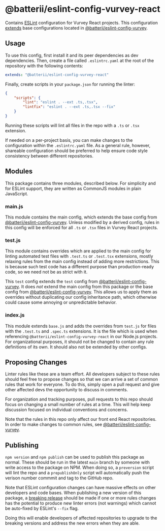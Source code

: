 # @batterii/eslint-config-vurvey-react
Contains [ESLint][eslint] configuration for Vurvey React projects. This configuration
[extends][eslint-ext] base configurations located in [@batterii/eslint-config-vurvey][base].


## Usage
To use this config, first install it and its peer dependencies as dev dependencies. Then, create a
file called `.eslintrc.yaml` at the root of the repository with the following contents:

```yaml
extends: "@batterii/eslint-config-vurvey-react"
```

Finally, create scripts in your `package.json` for running the linter:

```json
{
	"scripts": {
		"lint": "eslint . --ext .ts,.tsx",
		"lintfix": "eslint . --ext .ts,.tsx --fix"
	}
}
```

Running these scripts will lint all files in the repo with a `.ts` or `.tsx` extension.

If needed on a per-project basis, you can make changes to the configuration within the
`.eslintrc.yaml` file. As a general rule, however, shareable configuration should be preferred to
help ensure code style consistency between different repositories.


## Modules
This package contains three modules, described below. For simplicity and for ESLint support, they
are written as CommonJS modules in plain JavaScript.

### main.js
This module contains the main config, which extends the base config from
[@batterii/eslint-config-vurvey][base]. Unless modified by a derived config, rules in this config
will be enforced for all `.ts` or `.tsx` files in Vurvey React projects.

### test.js
This module contains overrides which are applied to the main config for linting automated test files
with `.test.ts` or `.test.tsx` extensions, mostly relaxing rules from the main config instead of
adding more restrictions. This is because such test code has a different purpose than
production-ready code, so we need not be as strict with it.

This `test` config extends the `test` config from [@batterii/eslint-config-vurvey][base]. It does
*not* extend the main config from this package or the base config from
[@batterii/eslint-config-vurvey][base]. This allows us to apply them as overrides without
duplicating our config inheritance path, which otherwise could cause some annoying or unpredictable
behavior.

### index.js
This module extends `base.js` and adds the overrides from `test.js` for files with the `.test.ts`
and `.spec.ts` extensions. It is the file which is used when referencing
`@batterii/eslint-config-vurvey-react` in our Node.js projects. For organizational purposes, it
should not be changed to contain any rule definitions of its own. It should also not be extended by
other configs.


## Proposing Changes
Linter rules like these are a team effort. All developers subject to these rules should feel free to
propose changes so that we can arrive a set of common rules that work for everyone. To do this,
simply open a pull request and give other affected devs the opportunity to discuss in comments.

For organization and tracking purposes, pull requests to this repo should focus on changing a
small number of rules at a time. This will help keep discussion focused on individual conventions
and concerns.

Note that the rules in this repo only affect our front end React repositories. In order to make
changes to common rules, see [@batterii/eslint-config-vurvey][base].


## Publishing
`npm version` and `npm publish` can be used to publish this package as normal. These should be run
in the latest `main` branch by someone with write access to the package on NPM. When doing so, a
`preversion` script will lint the repo and a `prepublishOnly` script will automatically push the
verison number commmit and tag to the GitHub repo.

Note that ESLint configuration changes can have massive effects on other developers and code bases.
When publishing a new version of this package, a [breaking release][semver] should be made if one or
more rules changes has the potential to produce new linter errors (not warnings) which cannot be
auto-fixed by ESLint's `--fix` flag.

Doing this will enable developers of affected repositories to upgrade to the breaking versions and
address the new errors when they are able.


[base]: https://github.com/Batterii/eslint-config-vurvey
[eslint]: https://eslint.org/
[eslint-ext]: https://eslint.org/docs/user-guide/configuring/configuration-files#extending-configuration-files
[eslint-share]: https://eslint.org/docs/developer-guide/shareable-configs
[peer-deps]: https://docs.npmjs.com/cli/v7/configuring-npm/package-json#peerdependencies
[peer-deps-blog]: https://nodejs.org/en/blog/npm/peer-dependencies/
[semver]: https://semver.org/

